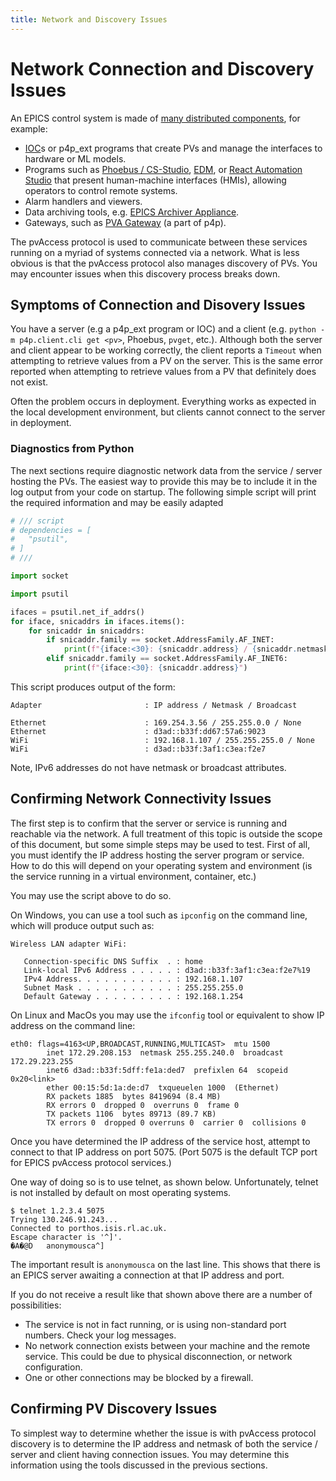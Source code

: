 ```yaml
---
title: Network and Discovery Issues
---
```


# Network Connection and Discovery Issues
An EPICS control system is made of [many distributed components](https://docs.epics-controls.org/en/latest/software/epics-related-software.html), for example:

- [IOC](https://docs.epics-controls.org/en/latest/appdevguide/gettingStarted.html)s or p4p_ext programs that create PVs and manage the interfaces to hardware or ML models.
- Programs such as [Phoebus / CS-Studio](https://control-system-studio.readthedocs.io/en/latest/index.html), [EDM](https://controlssoftware.sns.ornl.gov/edm/), or [React Automation Studio](https://github.com/React-Automation-Studio/React-Automation-Studio) that present human-machine interfaces (HMIs), allowing operators to control remote systems. 
- Alarm handlers and viewers.
- Data archiving tools, e.g. [EPICS Archiver Appliance](https://epicsarchiver.readthedocs.io/).
- Gateways, such as [PVA Gateway](https://mdavidsaver.github.io/p4p/gw.html) (a part of p4p).

The pvAccess protocol is used to communicate between these services running on a myriad of systems connected via a network. What is less obvious is that the pvAccess protocol also manages discovery of PVs. You may encounter issues when this discovery process breaks down. 

## Symptoms of Connection and Disovery Issues
You have a server (e.g a p4p_ext program or IOC) and a client (e.g. `python -m p4p.client.cli get <pv>`, Phoebus, `pvget`, etc.). Although both the server and client appear to be working correctly, the client reports a `Timeout` when attempting to retrieve values from a PV on the server. This is the same error reported when attempting to retrieve values from a PV that definitely does not exist.

Often the problem occurs in deployment. Everything works as expected in the local development environment, but clients cannot connect to the server in deployment.

### Diagnostics from Python 
The next sections require diagnostic network data from the service / server hosting the PVs. The easiest way to provide this may be to include it in the log output from your code on startup. The following simple script will print the required information and may be easily adapted 
```py
# /// script
# dependencies = [
#   "psutil",
# ]
# ///

import socket

import psutil

ifaces = psutil.net_if_addrs()
for iface, snicaddrs in ifaces.items():
    for snicaddr in snicaddrs:
        if snicaddr.family == socket.AddressFamily.AF_INET:
            print(f"{iface:<30}: {snicaddr.address} / {snicaddr.netmask} / {snicaddr.broadcast}")
        elif snicaddr.family == socket.AddressFamily.AF_INET6:
            print(f"{iface:<30}: {snicaddr.address}")
```
This script produces output of the form:
```console
Adapter                       : IP address / Netmask / Broadcast
```

```console
Ethernet                      : 169.254.3.56 / 255.255.0.0 / None
Ethernet                      : d3ad::b33f:dd67:57a6:9023
WiFi                          : 192.168.1.107 / 255.255.255.0 / None
WiFi                          : d3ad::b33f:3af1:c3ea:f2e7
```
Note, IPv6 addresses do not have netmask or broadcast attributes.

## Confirming Network Connectivity Issues
The first step is to confirm that the server or service is running and reachable via the network. A full treatment of this topic is outside the scope of this document, but some simple steps may be used to test. First of all, you must identify the IP address hosting the server program or service. How to do this will depend on your operating system and environment (is the service running in a virtual environment, container, etc.)

You may use the script above to do so. 


On Windows, you can use a tool such as `ipconfig` on the command line, which will produce output such as:
```
Wireless LAN adapter WiFi:

   Connection-specific DNS Suffix  . : home
   Link-local IPv6 Address . . . . . : d3ad::b33f:3af1:c3ea:f2e7%19
   IPv4 Address. . . . . . . . . . . : 192.168.1.107
   Subnet Mask . . . . . . . . . . . : 255.255.255.0
   Default Gateway . . . . . . . . . : 192.168.1.254
```
On Linux and MacOs you may use the `ifconfig` tool or equivalent to show IP address on the command line:
```
eth0: flags=4163<UP,BROADCAST,RUNNING,MULTICAST>  mtu 1500
        inet 172.29.208.153  netmask 255.255.240.0  broadcast 172.29.223.255
        inet6 d3ad::b33f:5dff:fe1a:ded7  prefixlen 64  scopeid 0x20<link>
        ether 00:15:5d:1a:de:d7  txqueuelen 1000  (Ethernet)
        RX packets 1885  bytes 8419694 (8.4 MB)
        RX errors 0  dropped 0  overruns 0  frame 0
        TX packets 1106  bytes 89713 (89.7 KB)
        TX errors 0  dropped 0 overruns 0  carrier 0  collisions 0
```

Once you have determined the IP address of the service host, attempt to connect to that IP address on port 5075. (Port 5075 is the default TCP port for EPICS pvAccess protocol services.)

One way of doing so is to use telnet, as shown below. Unfortunately, telnet is not installed by default on most operating systems. 
```console
$ telnet 1.2.3.4 5075
Trying 130.246.91.243...
Connected to porthos.isis.rl.ac.uk.
Escape character is '^]'.
�A�@D   anonymousca^]
```
The important result is `anonymousca` on the last line. This shows that there is an EPICS server awaiting a connection at that IP address and port.

If you do not receive a result like that shown above there are a number of possibilities:

- The service is not in fact running, or is using non-standard port numbers. Check your log messages.
- No network connection exists between your machine and the remote service. This could be due to physical disconnection, or network configuration.
- One or other connections may be blocked by a firewall.

## Confirming PV Discovery Issues
To simplest way to determine whether the issue is with pvAccess protocol discovery is to determine the IP address and netmask of both the service / server and client having connection issues. You may determine this information using the tools discussed in the previous sections. 


